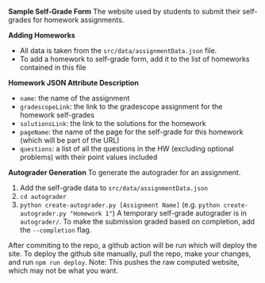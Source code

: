 **Sample Self-Grade Form**
The website used by students to submit their self-grades for homework assignments.

**Adding Homeworks**
- All data is taken from the `src/data/assignmentData.json` file. 
- To add a homework to self-grade form, add it to the list of homeworks contained in this file

**Homework JSON Attribute Description**
- `name`: the name of the assignment
- `gradescopeLink`: the link to the gradescope assignment for the homework self-grades
- `solutionsLink`: the link to the solutions for the homework
- `pageName`: the name of the page for the self-grade for this homework (which will be part of the URL)
- `questions`: a list of all the questions in the HW (excluding optional problems) with their point values included

**Autograder Generation**
To generate the autograder for an assignment.
1. Add the self-grade data to `src/data/assignmentData.json`
2. `cd autograder`
3. `python create-autograder.py [Assignment Name]` (e.g. `python create-autograder.py "Homework 1"`)
A temporary self-grade autograder is in `autograder/`. To make the submission graded based on completion, add the `--completion` flag.

After commiting to the repo, a github action will be run which will deploy the site.
To deploy the github site manually, pull the repo, make your changes, and run `npm run deploy`. Note: This pushes the raw computed website, which may not be what you want.
